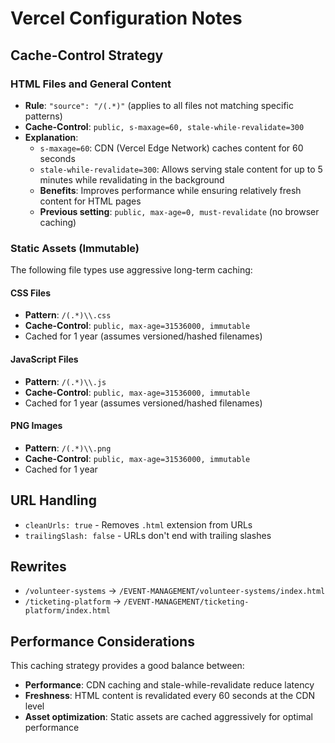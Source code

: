 # Vercel Configuration Notes

## Cache-Control Strategy

### HTML Files and General Content
- **Rule**: `"source": "/(.*)"` (applies to all files not matching specific patterns)
- **Cache-Control**: `public, s-maxage=60, stale-while-revalidate=300`
- **Explanation**:
  - `s-maxage=60`: CDN (Vercel Edge Network) caches content for 60 seconds
  - `stale-while-revalidate=300`: Allows serving stale content for up to 5 minutes while revalidating in the background
  - **Benefits**: Improves performance while ensuring relatively fresh content for HTML pages
  - **Previous setting**: `public, max-age=0, must-revalidate` (no browser caching)

### Static Assets (Immutable)
The following file types use aggressive long-term caching:

#### CSS Files
- **Pattern**: `/(.*)\\.css`
- **Cache-Control**: `public, max-age=31536000, immutable`
- Cached for 1 year (assumes versioned/hashed filenames)

#### JavaScript Files
- **Pattern**: `/(.*)\\.js`
- **Cache-Control**: `public, max-age=31536000, immutable`
- Cached for 1 year (assumes versioned/hashed filenames)

#### PNG Images
- **Pattern**: `/(.*)\\.png`
- **Cache-Control**: `public, max-age=31536000, immutable`
- Cached for 1 year

## URL Handling
- `cleanUrls: true` - Removes `.html` extension from URLs
- `trailingSlash: false` - URLs don't end with trailing slashes

## Rewrites
- `/volunteer-systems` → `/EVENT-MANAGEMENT/volunteer-systems/index.html`
- `/ticketing-platform` → `/EVENT-MANAGEMENT/ticketing-platform/index.html`

## Performance Considerations
This caching strategy provides a good balance between:
- **Performance**: CDN caching and stale-while-revalidate reduce latency
- **Freshness**: HTML content is revalidated every 60 seconds at the CDN level
- **Asset optimization**: Static assets are cached aggressively for optimal performance
